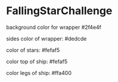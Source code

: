 # FallingStarChallenge

background color for wrapper #2f4e4f

sides color of wrapper: #dedcde

color of stars: #fefaf5

color top of ship: #fefaf5

color legs of ship: #ffa400




